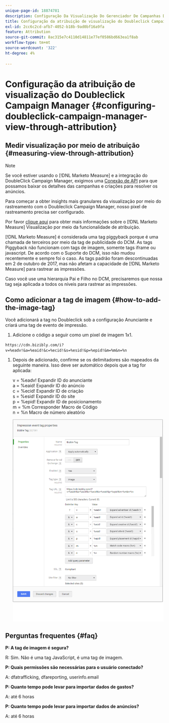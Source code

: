 ```yaml
---
unique-page-id: 18874781
description: Configuração Da Visualização Do Gerenciador De Campanhas Doubleclick Por Meio Da Atribuição - [!DNL Marketo Measure] - Documentação do produto
title: Configuração da atribuição de visualização do Doubleclick Campaign Manager
exl-id: 2cc6c2cd-afb7-4052-b18b-9ad0bf16a9fa
feature: Attribution
source-git-commit: 8ac315e7c4110d14811e77ef0586bd663ea1f8ab
workflow-type: tm+mt
source-wordcount: '322'
ht-degree: 4%

---
```


# Configuração da atribuição de visualização do Doubleclick Campaign Manager {#configuring-doubleclick-campaign-manager-view-through-attribution}

## Medir visualização por meio de atribuição {#measuring-view-through-attribution}

>[!NOTE]
>
>Se você estiver usando o [!DNL Marketo Measure] e a integração do DoubleClick Campaign Manager, exigimos uma [Conexão de API](/help/api-connections/utilizing-marketo-measures-api-connections/integrated-ad-platforms.md#how-to-connect-ad-platforms) para que possamos baixar os detalhes das campanhas e criações para resolver os anúncios.

Para começar a obter insights mais granulares da visualização por meio do rastreamento com o Doubleclick Campaign Manager, nosso pixel de rastreamento precisa ser configurado.

Por favor [clique aqui](/help/advanced-marketo-measure-features/view-through-attribution/marketo-measure-view-through-attribution-faq.md) para obter mais informações sobre o [!DNL Marketo Measure] Visualização por meio da funcionalidade de atribuição.

[!DNL Marketo Measure] é considerada uma tag piggyback porque é uma chamada de terceiros por meio da tag de publicidade do DCM. As tags Piggyback não funcionam com tags de imagem, somente tags iframe ou javascript. De acordo com o Suporte do DCM, isso não mudou recentemente e sempre foi o caso. As tags padrão foram descontinuadas em 2 de outubro de 2017, mas não afetam a capacidade de [!DNL Marketo Measure] para rastrear as impressões.

Caso você use uma hierarquia Pai e Filho no DCM, precisaremos que nossa tag seja aplicada a todos os níveis para rastrear as impressões.

## Como adicionar a tag de imagem {#how-to-add-the-image-tag}

Você adicionará a tag no Doubleclick sob a configuração Anunciante e criará uma tag de evento de impressão.

1. Adicione o código a seguir como um pixel de imagem 1x1.

`https://cdn.bizibly.com/i?v=%eadv!&a=%eaid!&c=%ecid!&s=%esid!&p=%epid!&m=%m&n=%n`

1. Depois de adicionado, confirme se os delimitadores são mapeados da seguinte maneira. Isso deve ser automático depois que a tag for aplicada:

   v = %eadv! Expandir ID do anunciante\
   a = %eaid! Expandir ID do anúncio\
   c = %ecid! Expandir ID de criação\
   s = %esid! Expandir ID do site\
   p = %epid! Expandir ID de posicionamento\
   m = %m Corresponder Macro de Código\
   n = %n Macro de número aleatório

   ![](assets/1.png)

## Perguntas frequentes {#faq}

**P: A tag de imagem é segura?**

R: Sim. Não é uma tag JavaScript, é uma tag de imagem.

**P: Quais permissões são necessárias para o usuário conectado?**

A: dfatrafficking, dfareporting, userinfo.email

**P: Quanto tempo pode levar para importar dados de gastos?**

A: até 6 horas

**P: Quanto tempo pode levar para importar dados de anúncios?**

A: até 6 horas

